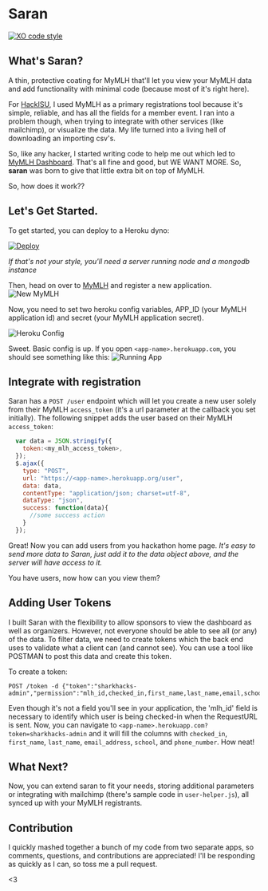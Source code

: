 # Saran
[![XO code style](https://img.shields.io/badge/code_style-XO-5ed9c7.svg)](https://github.com/sindresorhus/xo)

## What's Saran?
A thin, protective coating for MyMLH that'll let you view your MyMLH data and add functionality with minimal code (because most of it's right here).

For [HackISU](http://hackisu.org), I used MyMLH as a primary registrations tool because it's simple, reliable, and has all the fields for a member event. I ran into a problem though, when trying to integrate with other services (like mailchimp), or visualize the data. My life turned into a living hell of downloading an importing csv's.

So, like any hacker, I started writing code to help me out which led to [MyMLH Dashboard](https://github.com/ghmeier/my-mlh-dashboard). That's all fine and good, but WE WANT MORE. So, __saran__ was born to give that little extra bit on top of MyMLH.

So, how does it work??

## Let's Get Started.
To get started, you can deploy to a Heroku dyno:

[![Deploy](https://www.herokucdn.com/deploy/button.svg)](https://heroku.com/deploy)

*If that's not your style, you'll need a server running node and a mongodb instance*

Then, head on over to [MyMLH](https://my.mlh.io) and register a new application.
![New MyMLH](https://github.com/ghmeier/saran/blob/master/img/new-my-mlh.png)

Now, you need to set two heroku config variables, APP_ID (your MyMLH application id) and secret (your MyMLH application secret).

![Heroku Config](https://github.com/ghmeier/saran/blob/master/img/config-screen.png)

Sweet. Basic config is up. If you open `<app-name>.herokuapp.com`, you should see something like this:
![Running App](https://github.com/ghmeier/saran/blob/master/img/empty%20screen.png)

## Integrate with registration
Saran has a `POST /user` endpoint which will let you create a new user solely from their MyMLH `access_token` (it's a url parameter at the callback you set initially). The following snippet adds the user based on their MyMLH `access_token`:
```javascript
  var data = JSON.stringify({
    token:<my_mlh_access_token>,
  });
  $.ajax({
    type: "POST",
    url: "https://<app-name>.herokuapp.org/user",
    data: data,
    contentType: "application/json; charset=utf-8",
    dataType: "json",
    success: function(data){
      //some success action
    }
  });
```
Great! Now you can add users from you hackathon home page. *It's easy to send more data to Saran, just add it to the data object above, and the server will have access to it.*

You have users, now how can you view them?

## Adding User Tokens
I built Saran with the flexibility to allow sponsors to view the dashboard as well as organizers. However, not everyone should be able to see all (or any) of the data. To filter data, we need to create tokens which the back end uses to validate what a client can (and cannot see). You can use a tool like POSTMAN to post this data and create this token.

To create a token:
```
POST /token -d {"token":"sharkhacks-admin","permission":"mlh_id,checked_in,first_name,last_name,email,school,phone_number"}
```

Even though it's not a field you'll see in your application, the 'mlh_id' field is necessary to identify which user is being checked-in when the RequestURL is sent.
Now, you can navigate to `<app-name>.herokuapp.com?token=sharkhacks-admin` and it will fill the columns with `checked_in`, `first_name`, `last_name`, `email_address`, `school`, and `phone_number`. How neat!

## What Next?
Now, you can extend saran to fit your needs, storing additional parameters or integrating with mailchimp (there's sample code in `user-helper.js`), all synced up with your MyMLH registrants.

## Contribution
I quickly mashed together a bunch of my code from two separate apps, so comments, questions, and contributions are appreciated! I'll be responding as quickly as I can, so toss me a pull request.

<3
